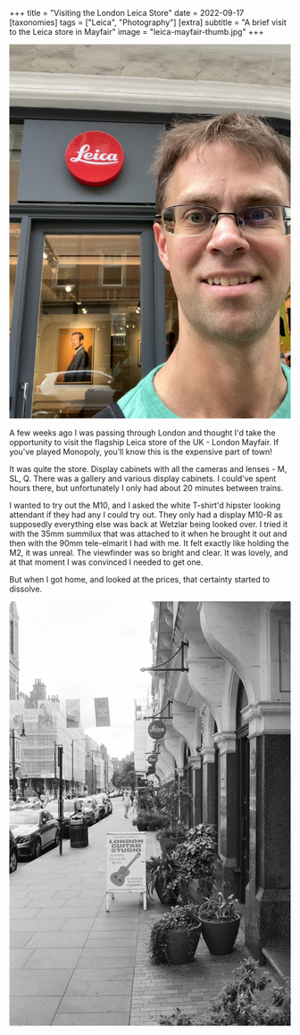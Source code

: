 +++
title =  "Visiting the London Leica Store"
date =  2022-09-17
[taxonomies]
tags =  ["Leica", "Photography"]
[extra]
subtitle =  "A brief visit to the Leica store in Mayfair"
image = "leica-mayfair-thumb.jpg"
+++

![Exciting!](leica-mayfair.jpg "Exciting!")

A few weeks ago I was passing through London and thought I'd take the opportunity to visit the flagship Leica store of the UK - London Mayfair. If you've played Monopoly, you'll know this is the expensive part of town!

It was quite the store. Display cabinets with all the cameras and lenses - M, SL, Q. There was a gallery and various display cabinets. I could've spent hours there, but unfortunately I only had about 20 minutes between trains.

I wanted to try out the M10, and I asked the white T-shirt'd hipster looking attendant if they had any I could try out. They only had a display M10-R as supposedly everything else was back at Wetzlar being looked over. I tried it with the 35mm summilux that was attached to it when he brought it out and then with the 90mm tele-elmarit I had with me. It felt exactly like holding the M2, it was unreal. The viewfinder was so bright and clear. It was lovely, and at that moment I was convinced I needed to get one.

But when I got home, and looked at the prices, that certainty started to dissolve.

![Duke Street, W1](leica-mayfair-thumb.jpg "Duke Street, W1")
